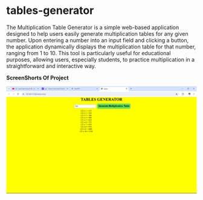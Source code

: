 # tables-generator

<p>The Multiplication Table Generator is a simple web-based application designed to help users easily generate multiplication tables for any given number. Upon entering a number into an input field and clicking a button, the application dynamically displays the multiplication table for that number, ranging from 1 to 10. This tool is particularly useful for educational purposes, allowing users, especially students, to practice multiplication in a straightforward and interactive way.</p>

<b>ScreenShorts Of Project</b>

<img src="https://github.com/udaykiranuk11/tables-generator/blob/main/Screenshot%202024-11-17%20085411.png?raw=true"/>
